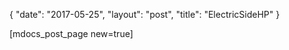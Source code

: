 {
   "date": "2017-05-25",
   "layout": "post",
   "title": "ElectricSideHP"
}

[mdocs_post_page new=true]